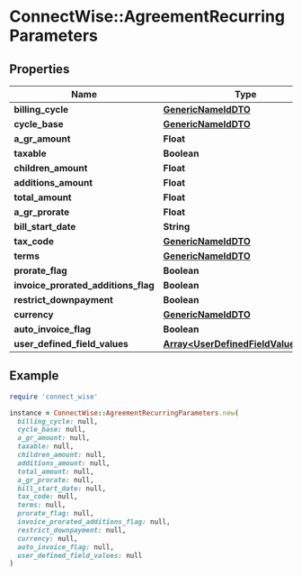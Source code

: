 # ConnectWise::AgreementRecurringParameters

## Properties

| Name | Type | Description | Notes |
| ---- | ---- | ----------- | ----- |
| **billing_cycle** | [**GenericNameIdDTO**](GenericNameIdDTO.md) |  | [optional] |
| **cycle_base** | [**GenericNameIdDTO**](GenericNameIdDTO.md) |  | [optional] |
| **a_gr_amount** | **Float** |  | [optional] |
| **taxable** | **Boolean** |  | [optional] |
| **children_amount** | **Float** |  | [optional] |
| **additions_amount** | **Float** |  | [optional] |
| **total_amount** | **Float** |  | [optional] |
| **a_gr_prorate** | **Float** |  | [optional] |
| **bill_start_date** | **String** |  | [optional] |
| **tax_code** | [**GenericNameIdDTO**](GenericNameIdDTO.md) |  | [optional] |
| **terms** | [**GenericNameIdDTO**](GenericNameIdDTO.md) |  | [optional] |
| **prorate_flag** | **Boolean** |  | [optional] |
| **invoice_prorated_additions_flag** | **Boolean** |  | [optional] |
| **restrict_downpayment** | **Boolean** |  | [optional] |
| **currency** | [**GenericNameIdDTO**](GenericNameIdDTO.md) |  | [optional] |
| **auto_invoice_flag** | **Boolean** |  | [optional] |
| **user_defined_field_values** | [**Array&lt;UserDefinedFieldValueModel&gt;**](UserDefinedFieldValueModel.md) |  | [optional] |

## Example

```ruby
require 'connect_wise'

instance = ConnectWise::AgreementRecurringParameters.new(
  billing_cycle: null,
  cycle_base: null,
  a_gr_amount: null,
  taxable: null,
  children_amount: null,
  additions_amount: null,
  total_amount: null,
  a_gr_prorate: null,
  bill_start_date: null,
  tax_code: null,
  terms: null,
  prorate_flag: null,
  invoice_prorated_additions_flag: null,
  restrict_downpayment: null,
  currency: null,
  auto_invoice_flag: null,
  user_defined_field_values: null
)
```


